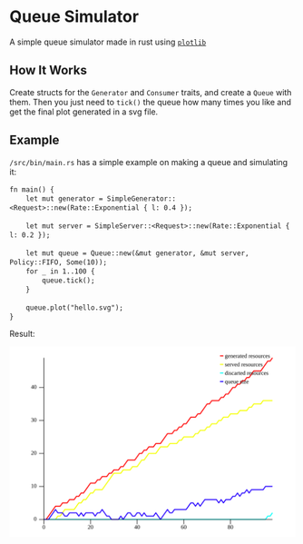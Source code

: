 # Queue Simulator

A simple queue simulator made in rust using [`plotlib`](https://plotlib.org/)

## How It Works

Create structs for the `Generator` and `Consumer` traits, and create a `Queue`
with them. Then you just need to `tick()` the queue how many times you like and
get the final plot generated in a svg file.

## Example

`/src/bin/main.rs` has a simple example on making a queue and simulating it:

```
fn main() {
    let mut generator = SimpleGenerator::<Request>::new(Rate::Exponential { l: 0.4 });

    let mut server = SimpleServer::<Request>::new(Rate::Exponential { l: 0.2 });

    let mut queue = Queue::new(&mut generator, &mut server, Policy::FIFO, Some(10));
    for _ in 1..100 {
        queue.tick();
    }

    queue.plot("hello.svg");
}
```

Result:

![Plot showing queue metrics](./example.svg)
